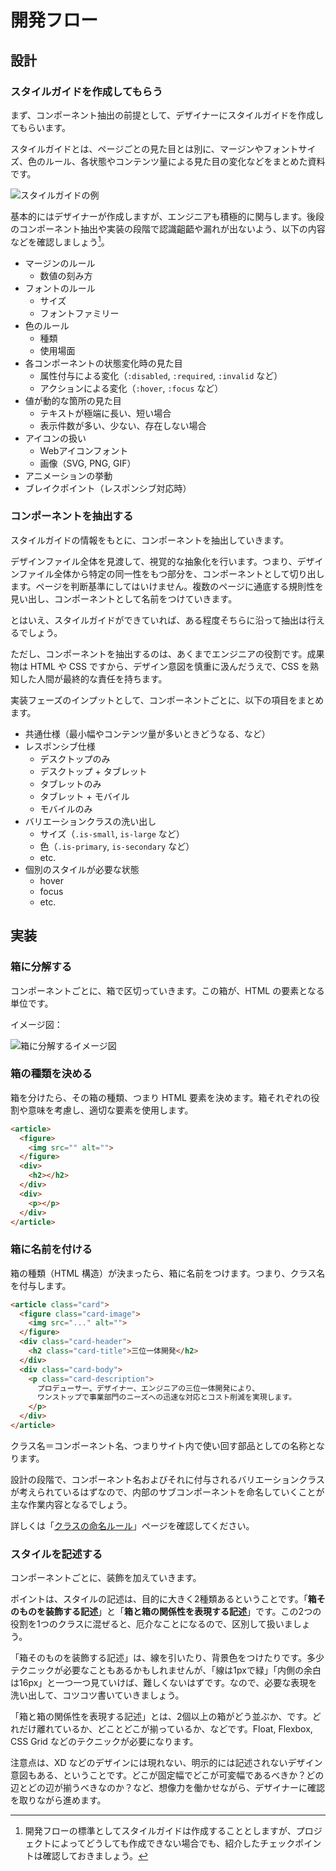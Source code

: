 # 開発フロー

## 設計

### スタイルガイドを作成してもらう

まず、コンポーネント抽出の前提として、デザイナーにスタイルガイドを作成してもらいます。

スタイルガイドとは、ページごとの見た目とは別に、マージンやフォントサイズ、色のルール、各状態やコンテンツ量による見た目の変化などをまとめた資料です。

![スタイルガイドの例](../assets/styleguide.png)

基本的にはデザイナーが作成しますが、エンジニアも積極的に関与します。後段のコンポーネント抽出や実装の段階で認識齟齬や漏れが出ないよう、以下の内容などを確認しましょう[^1]。

[^1]: 開発フローの標準としてスタイルガイドは作成することとしますが、プロジェクトによってどうしても作成できない場合でも、紹介したチェックポイントは確認しておきましょう。

- マージンのルール
  - 数値の刻み方
- フォントのルール
  - サイズ
  - フォントファミリー
- 色のルール
  - 種類
  - 使用場面
- 各コンポーネントの状態変化時の見た目
  - 属性付与による変化（`:disabled`, `:required`, `:invalid` など）
  - アクションによる変化（`:hover`, `:focus` など）
- 値が動的な箇所の見た目
  - テキストが極端に長い、短い場合
  - 表示件数が多い、少ない、存在しない場合
- アイコンの扱い
  - Webアイコンフォント
  - 画像（SVG, PNG, GIF）
- アニメーションの挙動
- ブレイクポイント（レスポンシブ対応時）

### コンポーネントを抽出する

スタイルガイドの情報をもとに、コンポーネントを抽出していきます。

デザインファイル全体を見渡して、視覚的な抽象化を行います。つまり、デザインファイル全体から特定の同一性をもつ部分を、コンポーネントとして切り出します。ページを判断基準にしてはいけません。複数のページに通底する規則性を見い出し、コンポーネントとして名前をつけていきます。

とはいえ、スタイルガイドができていれば、ある程度そちらに沿って抽出は行えるでしょう。

ただし、コンポーネントを抽出するのは、あくまでエンジニアの役割です。成果物は HTML や CSS ですから、デザイン意図を慎重に汲んだうえで、CSS を熟知した人間が最終的な責任を持ちます。

実装フェーズのインプットとして、コンポーネントごとに、以下の項目をまとめます。

- 共通仕様（最小幅やコンテンツ量が多いときどうなる、など）
- レスポンシブ仕様
  - デスクトップのみ
  - デスクトップ + タブレット
  - タブレットのみ
  - タブレット + モバイル
  - モバイルのみ
- バリエーションクラスの洗い出し
  - サイズ（`.is-small`, `is-large` など）
  - 色（`.is-primary`, `is-secondary` など）
  - etc.
- 個別のスタイルが必要な状態
  - hover
  - focus
  - etc.

## 実装

### 箱に分解する

コンポーネントごとに、箱で区切っていきます。この箱が、HTML の要素となる単位です。

イメージ図：

![箱に分解するイメージ図](../assets/Nulab.png)

### 箱の種類を決める

箱を分けたら、その箱の種類、つまり HTML 要素を決めます。箱それぞれの役割や意味を考慮し、適切な要素を使用します。

```html
<article>
  <figure>
    <img src="" alt="">
  </figure>
  <div>
    <h2></h2>
  </div>
  <div>
    <p></p>
  </div>
</article>
```

### 箱に名前を付ける

箱の種類（HTML 構造）が決まったら、箱に名前をつけます。つまり、クラス名を付与します。

```html
<article class="card">
  <figure class="card-image">
    <img src="..." alt="">
  </figure>
  <div class="card-header">
    <h2 class="card-title">三位一体開発</h2>
  </div>
  <div class="card-body">
    <p class="card-description">
      プロデューサー、デザイナー、エンジニアの三位一体開発により、 
      ワンストップで事業部門のニーズへの迅速な対応とコスト削減を実現します。
    </p>
  </div>
</article>
```

クラス名＝コンポーネント名、つまりサイト内で使い回す部品としての名称となります。

設計の段階で、コンポーネント名およびそれに付与されるバリエーションクラスが考えられているはずなので、内部のサブコンポーネントを命名していくことが主な作業内容となるでしょう。

詳しくは「[クラスの命名ルール](/css/css-class-naming-example)」ページを確認してください。

### スタイルを記述する

コンポーネントごとに、装飾を加えていきます。

ポイントは、スタイルの記述は、目的に大きく2種類あるということです。「**箱そのものを装飾する記述**」と「**箱と箱の関係性を表現する記述**」です。この2つの役割を1つのクラスに混ぜると、厄介なことになるので、区別して扱いましょう。

「箱そのものを装飾する記述」は、線を引いたり、背景色をつけたりです。多少テクニックが必要なこともあるかもしれませんが、「線は1pxで緑」「内側の余白は16px」と一つ一つ見ていけば、難しくないはずです。なので、必要な表現を洗い出して、コツコツ書いていきましょう。

「箱と箱の関係性を表現する記述」とは、2個以上の箱がどう並ぶか、です。どれだけ離れているか、どことどこが揃っているか、などです。Float, Flexbox, CSS Grid などのテクニックが必要になります。

注意点は、XD などのデザインには現れない、明示的には記述されないデザイン意図もある、ということです。どこが固定幅でどこが可変幅であるべきか？どの辺とどの辺が揃うべきなのか？など、想像力を働かせながら、デザイナーに確認を取りながら進めます。
